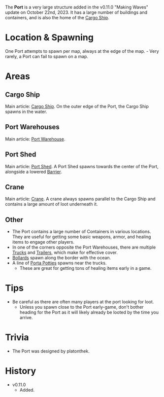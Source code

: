 The **Port** is a very large structure added in the v0.11.0 "Making Waves" update on October 22nd, 2023. It has a large number of buildings and containers, and is also the home of the [Cargo Ship](/buildings/ship).

# Location & Spawning

One Port attempts to spawn per map, always at the edge of the map. - Very rarely, a Port can fail to spawn on a map.

# Areas

## Cargo Ship

Main article: [Cargo Ship](/buildings/ship).
On the outer edge of the Port, the Cargo Ship spawns in the water.

## Port Warehouses

Main article: [Port Warehouse](/buildings/port_warehouse).

## Port Shed

Main article: [Port Shed](/buildings/port_shed).
A Port Shed spawns towards the center of the Port, alongside a lowered [Barrier](/obstacles/barrier).

## Crane

Main article: [Crane](/buildings/crane).
A crane always spawns parallel to the Cargo Ship and contains a large amount of loot underneath it.

## Other

- The Port contains a large number of Containers in various locations. They are useful for getting some basic weapons, armor, and healing items to engage other players.
- In one of the corners opposite the Port Warehouses, there are multiple [Trucks](/obstacles/truck) and [Trailers](/obstacles/trailer), which make for effective cover.
- [Bollards](/obstacles/bollard) spawn along the border with the ocean.
- A line of [Porta Potties](/buildings/porta_potty) spawns near the trucks.
  - These are great for getting tons of healing items early in a game.

# Tips

- Be careful as there are often many players at the port looking for loot.
  - Unless you spawn close to the Port early-game, don't bother heading for the Port as it will likely already be looted by the time you arrive.

# Trivia

- The Port was designed by platonthek.

# History

- v0.11.0
  - Added.
